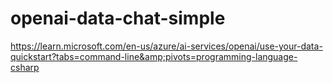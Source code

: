 # openai-data-chat-simple
https://learn.microsoft.com/en-us/azure/ai-services/openai/use-your-data-quickstart?tabs=command-line&amp;pivots=programming-language-csharp
